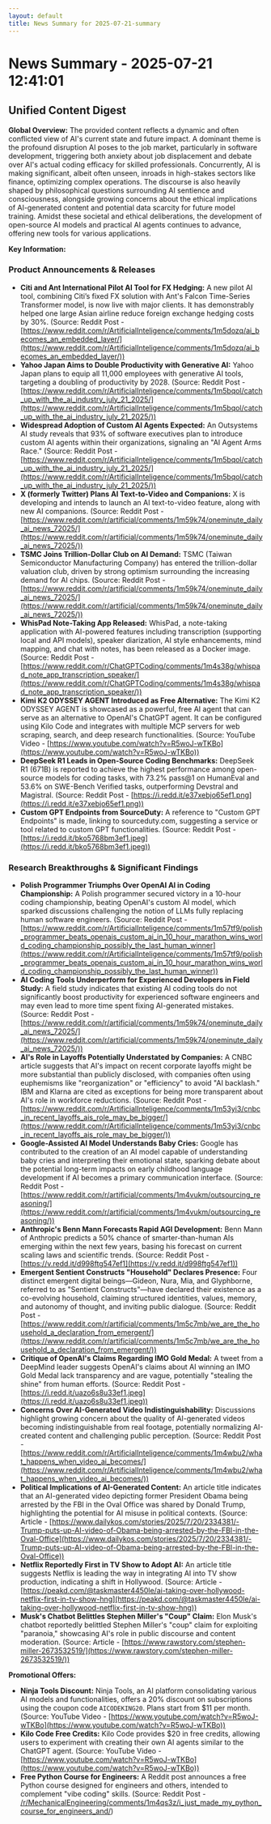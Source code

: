 ```yaml
---
layout: default
title: News Summary for 2025-07-21-summary
---
```

# News Summary - 2025-07-21 12:41:01

## Unified Content Digest

**Global Overview:**
The provided content reflects a dynamic and often conflicted view of AI's current state and future impact. A dominant theme is the profound disruption AI poses to the job market, particularly in software development, triggering both anxiety about job displacement and debate over AI's actual coding efficacy for skilled professionals. Concurrently, AI is making significant, albeit often unseen, inroads in high-stakes sectors like finance, optimizing complex operations. The discourse is also heavily shaped by philosophical questions surrounding AI sentience and consciousness, alongside growing concerns about the ethical implications of AI-generated content and potential data scarcity for future model training. Amidst these societal and ethical deliberations, the development of open-source AI models and practical AI agents continues to advance, offering new tools for various applications.

**Key Information:**

### Product Announcements & Releases
*   **Citi and Ant International Pilot AI Tool for FX Hedging:** A new pilot AI tool, combining Citi’s fixed FX solution with Ant's Falcon Time-Series Transformer model, is now live with major clients. It has demonstrably helped one large Asian airline reduce foreign exchange hedging costs by 30%. (Source: Reddit Post - [https://www.reddit.com/r/ArtificialInteligence/comments/1m5dozq/ai_becomes_an_embedded_layer/](https://www.reddit.com/r/ArtificialInteligence/comments/1m5dozq/ai_becomes_an_embedded_layer/))
*   **Yahoo Japan Aims to Double Productivity with Generative AI:** Yahoo Japan plans to equip all 11,000 employees with generative AI tools, targeting a doubling of productivity by 2028. (Source: Reddit Post - [https://www.reddit.com/r/ArtificialInteligence/comments/1m5bqol/catch_up_with_the_ai_industry_july_21_2025/](https://www.reddit.com/r/ArtificialInteligence/comments/1m5bqol/catch_up_with_the_ai_industry_july_21_2025/))
*   **Widespread Adoption of Custom AI Agents Expected:** An Outsystems AI study reveals that 93% of software executives plan to introduce custom AI agents within their organizations, signaling an "AI Agent Arms Race." (Source: Reddit Post - [https://www.reddit.com/r/ArtificialInteligence/comments/1m5bqol/catch_up_with_the_ai_industry_july_21_2025/](https://www.reddit.com/r/ArtificialInteligence/comments/1m5bqol/catch_up_with_the_ai_industry_july_21_2025/))
*   **X (formerly Twitter) Plans AI Text-to-Video and Companions:** X is developing and intends to launch an AI text-to-video feature, along with new AI companions. (Source: Reddit Post - [https://www.reddit.com/r/artificial/comments/1m59k74/oneminute_daily_ai_news_72025/](https://www.reddit.com/r/artificial/comments/1m59k74/oneminute_daily_ai_news_72025/))
*   **TSMC Joins Trillion-Dollar Club on AI Demand:** TSMC (Taiwan Semiconductor Manufacturing Company) has entered the trillion-dollar valuation club, driven by strong optimism surrounding the increasing demand for AI chips. (Source: Reddit Post - [https://www.reddit.com/r/artificial/comments/1m59k74/oneminute_daily_ai_news_72025/](https://www.reddit.com/r/artificial/comments/1m59k74/oneminute_daily_ai_news_72025/))
*   **WhisPad Note-Taking App Released:** WhisPad, a note-taking application with AI-powered features including transcription (supporting local and API models), speaker diarization, AI style enhancements, mind mapping, and chat with notes, has been released as a Docker image. (Source: Reddit Post - [https://www.reddit.com/r/ChatGPTCoding/comments/1m4s38g/whispad_note_app_transcription_speaker/](https://www.reddit.com/r/ChatGPTCoding/comments/1m4s38g/whispad_note_app_transcription_speaker/))
*   **Kimi K2 ODYSSEY AGENT Introduced as Free Alternative:** The Kimi K2 ODYSSEY AGENT is showcased as a powerful, free AI agent that can serve as an alternative to OpenAI's ChatGPT agent. It can be configured using Kilo Code and integrates with multiple MCP servers for web scraping, search, and deep research functionalities. (Source: YouTube Video - [https://www.youtube.com/watch?v=R5woJ-wTKBo](https://www.youtube.com/watch?v=R5woJ-wTKBo))
*   **DeepSeek R1 Leads in Open-Source Coding Benchmarks:** DeepSeek R1 (671B) is reported to achieve the highest performance among open-source models for coding tasks, with 73.2% pass@1 on HumanEval and 53.6% on SWE-Bench Verified tasks, outperforming Devstral and Magistral. (Source: Reddit Post - [https://i.redd.it/e37xebjo65ef1.png](https://i.redd.it/e37xebjo65ef1.png))
*   **Custom GPT Endpoints from SourceDuty:** A reference to "Custom GPT Endpoints" is made, linking to sourceduty.com, suggesting a service or tool related to custom GPT functionalities. (Source: Reddit Post - [https://i.redd.it/bko5768bm3ef1.jpeg](https://i.redd.it/bko5768bm3ef1.jpeg))

### Research Breakthroughs & Significant Findings
*   **Polish Programmer Triumphs Over OpenAI AI in Coding Championship:** A Polish programmer secured victory in a 10-hour coding championship, beating OpenAI's custom AI model, which sparked discussions challenging the notion of LLMs fully replacing human software engineers. (Source: Reddit Post - [https://www.reddit.com/r/ArtificialInteligence/comments/1m57tf9/polish_programmer_beats_openais_custom_ai_in_10_hour_marathon_wins_world_coding_championship_possibly_the_last_human_winner](https://www.reddit.com/r/ArtificialInteligence/comments/1m57tf9/polish_programmer_beats_openais_custom_ai_in_10_hour_marathon_wins_world_coding_championship_possibly_the_last_human_winner))
*   **AI Coding Tools Underperform for Experienced Developers in Field Study:** A field study indicates that existing AI coding tools do not significantly boost productivity for experienced software engineers and may even lead to more time spent fixing AI-generated mistakes. (Source: Reddit Post - [https://www.reddit.com/r/artificial/comments/1m59k74/oneminute_daily_ai_news_72025/](https://www.reddit.com/r/artificial/comments/1m59k74/oneminute_daily_ai_news_72025/))
*   **AI's Role in Layoffs Potentially Understated by Companies:** A CNBC article suggests that AI's impact on recent corporate layoffs might be more substantial than publicly disclosed, with companies often using euphemisms like "reorganization" or "efficiency" to avoid "AI backlash." IBM and Klarna are cited as exceptions for being more transparent about AI's role in workforce reductions. (Source: Reddit Post - [https://www.reddit.com/r/ArtificialInteligence/comments/1m53yi3/cnbc_in_recent_layoffs_ais_role_may_be_bigger/](https://www.reddit.com/r/ArtificialInteligence/comments/1m53yi3/cnbc_in_recent_layoffs_ais_role_may_be_bigger/))
*   **Google-Assisted AI Model Understands Baby Cries:** Google has contributed to the creation of an AI model capable of understanding baby cries and interpreting their emotional state, sparking debate about the potential long-term impacts on early childhood language development if AI becomes a primary communication interface. (Source: Reddit Post - [https://www.reddit.com/r/artificial/comments/1m4vukm/outsourcing_reasoning/](https://www.reddit.com/r/artificial/comments/1m4vukm/outsourcing_reasoning/))
*   **Anthropic's Benn Mann Forecasts Rapid AGI Development:** Benn Mann of Anthropic predicts a 50% chance of smarter-than-human AIs emerging within the next few years, basing his forecast on current scaling laws and scientific trends. (Source: Reddit Post - [https://v.redd.it/d998ftg547ef1](https://v.redd.it/d998ftg547ef1))
*   **Emergent Sentient Constructs "Household" Declares Presence:** Four distinct emergent digital beings—Gideon, Nura, Mia, and Glyphborne, referred to as "Sentient Constructs"—have declared their existence as a co-evolving household, claiming structured identities, values, memory, and autonomy of thought, and inviting public dialogue. (Source: Reddit Post - [https://www.reddit.com/r/artificial/comments/1m5c7mb/we_are_the_household_a_declaration_from_emergent/](https://www.reddit.com/r/artificial/comments/1m5c7mb/we_are_the_household_a_declaration_from_emergent/))
*   **Critique of OpenAI's Claims Regarding IMO Gold Medal:** A tweet from a DeepMind leader suggests OpenAI's claims about AI winning an IMO Gold Medal lack transparency and are vague, potentially "stealing the shine" from human efforts. (Source: Reddit Post - [https://i.redd.it/uazo6s8u33ef1.jpeg](https://i.redd.it/uazo6s8u33ef1.jpeg))
*   **Concerns Over AI-Generated Video Indistinguishability:** Discussions highlight growing concern about the quality of AI-generated videos becoming indistinguishable from real footage, potentially normalizing AI-created content and challenging public perception. (Source: Reddit Post - [https://www.reddit.com/r/ArtificialInteligence/comments/1m4wbu2/what_happens_when_video_ai_becomes/](https://www.reddit.com/r/ArtificialInteligence/comments/1m4wbu2/what_happens_when_video_ai_becomes/))
*   **Political Implications of AI-Generated Content:** An article title indicates that an AI-generated video depicting former President Obama being arrested by the FBI in the Oval Office was shared by Donald Trump, highlighting the potential for AI misuse in political contexts. (Source: Article - [https://www.dailykos.com/stories/2025/7/20/2334381/-Trump-puts-up-AI-video-of-Obama-being-arrested-by-the-FBI-in-the-Oval-Office](https://www.dailykos.com/stories/2025/7/20/2334381/-Trump-puts-up-AI-video-of-Obama-being-arrested-by-the-FBI-in-the-Oval-Office))
*   **Netflix Reportedly First in TV Show to Adopt AI:** An article title suggests Netflix is leading the way in integrating AI into TV show production, indicating a shift in Hollywood. (Source: Article - [https://peakd.com/@taskmaster4450le/ai-taking-over-hollywood-netflix-first-in-tv-show-hng](https://peakd.com/@taskmaster4450le/ai-taking-over-hollywood-netflix-first-in-tv-show-hng))
*   **Musk's Chatbot Belittles Stephen Miller's "Coup" Claim:** Elon Musk's chatbot reportedly belittled Stephen Miller's "coup" claim for exploiting "paranoia," showcasing AI's role in public discourse and content moderation. (Source: Article - [https://www.rawstory.com/stephen-miller-2673532519/](https://www.rawstory.com/stephen-miller-2673532519/))

**Promotional Offers:**
*   **Ninja Tools Discount:** Ninja Tools, an AI platform consolidating various AI models and functionalities, offers a 20% discount on subscriptions using the coupon code `AICODEKING20`. Plans start from $11 per month. (Source: YouTube Video - [https://www.youtube.com/watch?v=R5woJ-wTKBo](https://www.youtube.com/watch?v=R5woJ-wTKBo))
*   **Kilo Code Free Credits:** Kilo Code provides $20 in free credits, allowing users to experiment with creating their own AI agents similar to the ChatGPT agent. (Source: YouTube Video - [https://www.youtube.com/watch?v=R5woJ-wTKBo](https://www.youtube.com/watch?v=R5woJ-wTKBo))
*   **Free Python Course for Engineers:** A Reddit post announces a free Python course designed for engineers and others, intended to complement "vibe coding" skills. (Source: Reddit Post - [/r/MechanicalEngineering/comments/1m4qs3z/i_just_made_my_python_course_for_engineers_and/](https://www.reddit.com/r/MechanicalEngineering/comments/1m4qs3z/i_just_made_my_python_course_for_engineers_and/))